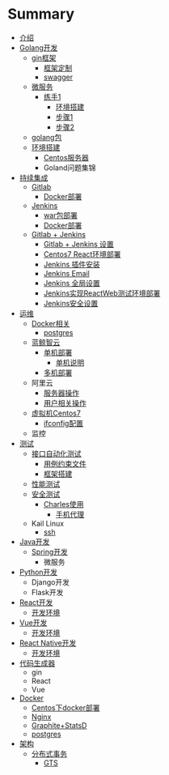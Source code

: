 # Summary

* [介绍](README.md)
* [Golang开发](chapter1.md)
  * [gin框架](chapter1/ginkuang-jia.md)
    * [框架定制](chapter1/ginkuang-jia/kuang-jia-ding-zhi.md)
    * [swagger](chapter1/ginkuang-jia/swagger.md)
  * [微服务](chapter1/wei-fu-wu.md)
    * [练手1](chapter1/wei-fu-wu/lian-shou-1.md)
      * [环境搭建](chapter1/wei-fu-wu/huan-jing-da-jian.md)
      * [步骤1](chapter1/wei-fu-wu/bu-zou-1.md)
      * [步骤2](chapter1/wei-fu-wu/bu-zou-2.md)
  * [golang包](chapter1/golangbao.md)
  * [环境搭建](chapter1/huan-jing-da-jian.md)
    * [Centos服务器](chapter1/huan-jing-da-jian/fu-wu-qi.md)
    * Goland问题集锦
* [持续集成](chi-xu-ji-cheng.md)
  * [Gitlab](chi-xu-ji-cheng/gitlab.md)
    * [Docker部署](chi-xu-ji-cheng/gitlab/bu-shu.md)
  * [Jenkins](chi-xu-ji-cheng/jenkins.md)
    * [war包部署](chi-xu-ji-cheng/jenkins/warbao-bu-shu.md)
    * [Docker部署](chi-xu-ji-cheng/jenkins/dockerbu-shu.md)
  * [Gitlab + Jenkins](chi-xu-ji-cheng/cicd.md)
    * [Gitlab + Jenkins 设置](chi-xu-ji-cheng/cicd/react-web.md)
    * [Centos7 React环境部署](chi-xu-ji-cheng/cicd/centos7-reacthuan-jing-bu-shu.md)
    * [Jenkins 插件安装](chi-xu-ji-cheng/cicd/jenkins-cha-jian-an-zhuang.md)
    * [Jenkins Email](chi-xu-ji-cheng/cicd/jenkins-email.md)
    * [Jenkins 全局设置](chi-xu-ji-cheng/cicd/jenkins-quan-ju-she-zhi.md)
    * [Jenkins实现ReactWeb测试环境部署](chi-xu-ji-cheng/cicd/jenkinsshi-xian-reactweb-ce-shi-huan-jing-bu-shu.md)
    * [Jenkins安全设置](chi-xu-ji-cheng/cicd/jenkinsan-quan-she-zhi.md)
* [运维](yun-wei.md)
  * [Docker相关](yun-wei/dockerxiang-guan.md)
    * [postgres](yun-wei/dockerxiang-guan/postgres.md)
  * [蓝鲸智云](yun-wei/lan-jing-zhi-yun.md)
    * [单机部署](yun-wei/dan-ji-bu-shu.md)
      * [单机说明](yun-wei/dan-ji-bu-shu/dan-ji-shuo-ming.md)
    * [多机部署](yun-wei/duo-ji-bu-shu.md)
  * 阿里云
    * [服务器操作](yun-wei/fu-wu-qi-cao-zuo.md)
    * [用户相关操作](yun-wei/chuang-jian-yong-hu.md)
  * [虚拟机Centos7](yun-wei/xu-ni-ji-centos7.md)
    * [ifconfig配置](yun-wei/xu-ni-ji-centos7/ifconfigpei-zhi.md)
  * 监控
* [测试](ce-shi.md)
  * [接口自动化测试](ce-shi/jie-kou-zi-dong-hua-ce-shi.md)
    * [用例约束文件](ce-shi/jie-kou-zi-dong-hua-ce-shi/yong-li-yue-shu-wen-jian.md)
    * [框架搭建](ce-shi/jie-kou-zi-dong-hua-ce-shi/kuang-jia-da-jian.md)
  * [性能测试](ce-shi/xing-neng-ce-shi.md)
  * [安全测试](ce-shi/an-quan-ce-shi.md)
    * [Charles使用](ce-shi/an-quan-ce-shi/charlesshi-yong.md)
      * [手机代理](ce-shi/an-quan-ce-shi/charlesshi-yong/shou-ji-dai-li.md)
  * Kail Linux
    * [ssh](ce-shi/ssh.md)
* [Java开发](java.md)
  * [Spring开发](java/spring.md)
    * 微服务
* [Python开发](pythonkai-fa.md)
  * Django开发
  * Flask开发
* [React开发](reactkai-fa.md)
  * [开发环境](reactkai-fa/kai-fa-huan-jing.md)
* [Vue开发](vuekai-fa.md)
  * [开发环境](vuekai-fa/kai-fa-huan-jing.md)
* [React Native开发](react-nativekai-fa.md)
  * [开发环境](react-nativekai-fa/kai-fa-huan-jing.md)
* [代码生成器](dai-ma-sheng-cheng-qi.md)
  * gin
  * React
  * Vue
* [Docker](docker.md)
  * [Centos下docker部署](docker/huan-jing-bu-shu/centosxia-docker-bu-shu.md)
  * [Nginx](docker/nginx.md)
  * [Graphite+StatsD](yun-wei/graphite+statsd.md)
  * [postgres](docker/postgres.md)
* [架构](jia-gou.md)
  * [分布式事务](jia-gou/fen-bu-shi-shi-wu.md)
    * [GTS](jia-gou/fen-bu-shi-shi-wu/gts.md)

